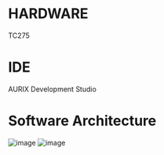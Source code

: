 # HARDWARE
TC275
# IDE
AURIX Development Studio
# Software Architecture
![image](https://github.com/user-attachments/assets/4c8ed523-d78d-4453-b4c6-7b7f5cbab062)
![image](https://github.com/user-attachments/assets/00ae07b9-0d01-4631-bc31-02422def3c78)

